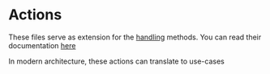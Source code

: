 # Actions #
These files serve as extension for the [handling](../controllers/) methods. You can read their documentation [here](../controllers/README.md)

In modern architecture, these actions can translate to use-cases